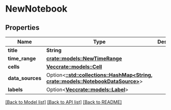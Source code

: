 # NewNotebook

## Properties

Name | Type | Description | Notes
------------ | ------------- | ------------- | -------------
**title** | **String** |  | 
**time_range** | [**crate::models::NewTimeRange**](newTimeRange.md) |  | 
**cells** | [**Vec<crate::models::Cell>**](cell.md) |  | 
**data_sources** | Option<[**::std::collections::HashMap<String, crate::models::NotebookDataSource>**](notebookDataSource.md)> |  | [optional]
**labels** | Option<[**Vec<crate::models::Label>**](label.md)> |  | [optional]

[[Back to Model list]](../README.md#documentation-for-models) [[Back to API list]](../README.md#documentation-for-api-endpoints) [[Back to README]](../README.md)


